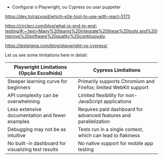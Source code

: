 - Configurar o Playwright, ou Cypress ou usar puppeter

https://dev.to/razxssd/which-e2e-tool-to-use-with-react-5173

https://circleci.com/blog/what-is-end-to-end-testing/#:~:text=Many%20teams%20integrate%20these%20tools,and%20improve%20software%20quality%20continuously.

https://testsigma.com/blog/playwright-vs-cypress/

Let us see some limitations here in detail:

| **Playwright Limitations**   (Opção Escolhida)     | **Cypress Limitations**                                              |
|----------------------------------------------------|----------------------------------------------------------------------|
| Steeper learning curve for beginners               | Primarily supports Chromium and Firefox; limited WebKit support      |
| API complexity can be overwhelming                 | Limited flexibility for non-JavaScript applications                  |
| Less extensive documentation and fewer examples    | Requires paid dashboard for advanced features and parallelization    |
| Debugging may not be as intuitive                  | Tests run in a single context, which can lead to flakiness           |  
| No built-in dashboard for visualizing test results | No native support for mobile app testing                             |
